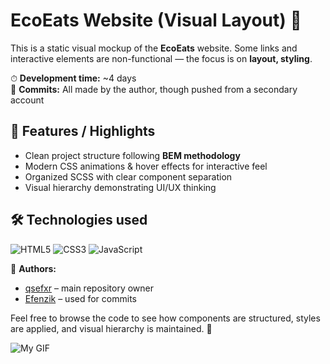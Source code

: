 # EcoEats Website (Visual Layout) 🌿

This is a static visual mockup of the **EcoEats** website. Some links and interactive elements are non-functional — the focus is on **layout, styling**.  

⏱ **Development time:** ~4 days  
💾 **Commits:** All made by the author, though pushed from a secondary account  

## 📝 Features / Highlights  
- Clean project structure following **BEM methodology**  
- Modern CSS animations & hover effects for interactive feel  
- Organized SCSS with clear component separation   
- Visual hierarchy demonstrating UI/UX thinking  

## 🛠 Technologies used  
![HTML5](https://img.shields.io/badge/html5-%23E34F26.svg?style=for-the-badge&logo=html5&logoColor=white)
![CSS3](https://img.shields.io/badge/css3-%231572B6.svg?style=for-the-badge&logo=css3&logoColor=white)
![JavaScript](https://img.shields.io/badge/javascript-%23323330.svg?style=for-the-badge&logo=javascript&logoColor=%23F7DF1E)

📂 **Authors:**  
- [qsefxr](https://github.com/qsefxr) – main repository owner  
- [Efenzik](https://github.com/Efenzik) – used for commits  

Feel free to browse the code to see how components are structured, styles are applied, and visual hierarchy is maintained. 🚀

![My GIF](https://media2.giphy.com/media/v1.Y2lkPTc5MGI3NjExbmNwODdpc2ltbjF3eWNyOHV2Zjh2cW9xbGpnYWo2YXE0MHF2OHZtcSZlcD12MV9pbnRlcm5hbF9naWZfYnlfaWQmY3Q9Zw/jIqh3ym2s7GU/giphy.gif)
